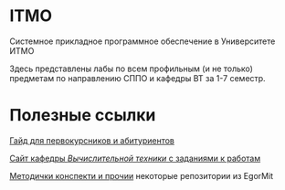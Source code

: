 # ITMO
Системное прикладное программное обеспечение в Университете ИТМО

Здесь представлены лабы по всем профильным (и не только) предметам по направлению СППО и кафедры ВТ за 1-7 семестр.  

# Полезные ссылки

[Гайд для первокурсников и абитуриентов](https://yank0vy3rdna.github.io/itmo-faq/)

[Сайт кафедры *Вычислительной техники* с заданиями к работам](https://se.ifmo.ru/ru/home)

[Методички конспекти и прочии](https://notesitmo.github.io/cse-notes/first-course/firstcourse.html)
некоторые репозитории из EgorMit
